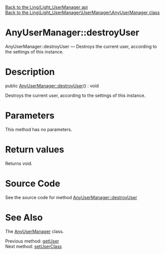 [Back to the Ling/Light_UserManager api](https://github.com/lingtalfi/Light_UserManager/blob/master/doc/api/Ling/Light_UserManager.md)<br>
[Back to the Ling\Light_UserManager\UserManager\AnyUserManager class](https://github.com/lingtalfi/Light_UserManager/blob/master/doc/api/Ling/Light_UserManager/UserManager/AnyUserManager.md)


AnyUserManager::destroyUser
================



AnyUserManager::destroyUser — Destroys the current user, according to the settings of this instance.




Description
================


public [AnyUserManager::destroyUser](https://github.com/lingtalfi/Light_UserManager/blob/master/doc/api/Ling/Light_UserManager/UserManager/AnyUserManager/destroyUser.md)() : void




Destroys the current user, according to the settings of this instance.




Parameters
================

This method has no parameters.


Return values
================

Returns void.








Source Code
===========
See the source code for method [AnyUserManager::destroyUser](https://github.com/lingtalfi/Light_UserManager/blob/master/UserManager/AnyUserManager.php#L88-L92)


See Also
================

The [AnyUserManager](https://github.com/lingtalfi/Light_UserManager/blob/master/doc/api/Ling/Light_UserManager/UserManager/AnyUserManager.md) class.

Previous method: [getUser](https://github.com/lingtalfi/Light_UserManager/blob/master/doc/api/Ling/Light_UserManager/UserManager/AnyUserManager/getUser.md)<br>Next method: [setUserClass](https://github.com/lingtalfi/Light_UserManager/blob/master/doc/api/Ling/Light_UserManager/UserManager/AnyUserManager/setUserClass.md)<br>

